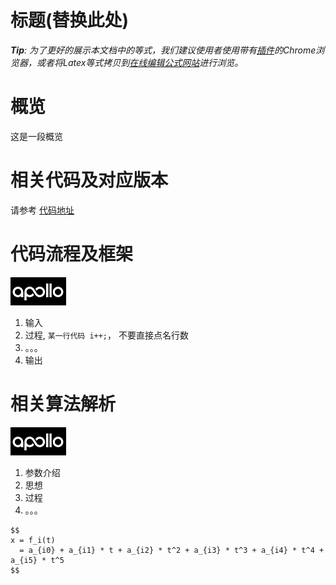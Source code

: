 # 标题(替换此处)

_**Tip**: 为了更好的展示本文档中的等式，我们建议使用者使用带有[插件](https://chrome.google.com/webstore/detail/tex-all-the-things/cbimabofgmfdkicghcadidpemeenbffn)的Chrome浏览器，或者将Latex等式拷贝到[在线编辑公式网站](http://www.hostmath.com/)进行浏览。_

# 概览

这是一段概览

# 相关代码及对应版本

请参考 [代码地址](https://github.com/ApolloAuto/apollo/blob/r1.0.0/docs/quickstart/apollo_1_0_hardware_system_installation_guide.md)

# 代码流程及框架

![流程图](images/example.png)

1. 输入
2. 过程, ```某一行代码 i++;```， 不要直接点名行数
3. 。。。
4. 输出

# 相关算法解析

![流程图](images/example.png)

1. 参数介绍
2. 思想
3. 过程
4. 。。。

```
$$
x = f_i(t)
  = a_{i0} + a_{i1} * t + a_{i2} * t^2 + a_{i3} * t^3 + a_{i4} * t^4 + a_{i5} * t^5
$$
```

